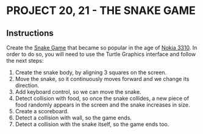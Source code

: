 # PROJECT 20, 21 - THE SNAKE GAME

## Instructions

Create the [Snake Game](https://www.gamepix.com/play/snake-3310-html5) that became so popular in the age of [Nokia
3310](https://es.wikipedia.org/wiki/Nokia_3310). In order to do so, you will need to use the Turtle Graphics
interface and follow the next steps:

1. Create the snake body, by aligning 3 squares on the screen.
2. Move the snake, so it continuously moves forward and we change its direction.
3. Add keyboard control, so we can move the snake.
4. Detect collision with food, so once the snake collides, a new piece of food randomly appears in the screen and
   the snake increases in size.
5. Create a scoreboard.
6. Detect a collision with wall, so the game ends.
7. Detect a collision with the snake itself, so the game ends too.

